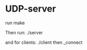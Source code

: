 # UDP-server
run make

Then run:
./server <port>

and for clients:
./client 
then 
_connect <surnom> <machine> <port>
